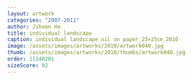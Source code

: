 ```yaml
---
layout: artwork
categories: "2007-2011"
author: Jihoon Ha
title: individual landscape
caption: individual landscape_oil on paper_25×25㎝_2010
image: /assets/images/artworks/2010/artwork040.jpg
thumb: /assets/images/artworks/2010/thumbs/artwork040.jpg
order: 11140201
sizeScore: 02
---
```

